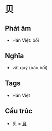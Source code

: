 # 贝

## Phát âm
* Hán Việt: bối

## Nghĩa
* vật quý (bảo bối)

## Tags
* Hán Việt

## Cấu trúc
* 贝 = [貝](貝.md)

<script>window.HANZI_FIELD='贝';</script>